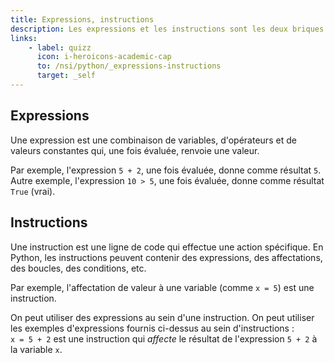 ```yaml
---
title: Expressions, instructions
description: Les expressions et les instructions sont les deux briques fondamentales d'un programme. Nous voyons dans cette page leur utilité.
links:
    - label: quizz
      icon: i-heroicons-academic-cap
      to: /nsi/python/_expressions-instructions
      target: _self
---
```

## Expressions
Une expression est une combinaison de variables, d'opérateurs et de valeurs constantes qui, une fois évaluée, renvoie une valeur.

Par exemple, l'expression `5 + 2`, une fois évaluée, donne comme résultat `5`.  
Autre exemple, l'expression `10 > 5`, une fois évaluée, donne comme résultat `True` (vrai).

## Instructions
Une instruction est une ligne de code qui effectue une action spécifique. En Python, les instructions peuvent contenir des expressions, des affectations, des boucles, des conditions, etc.

Par exemple, l'affectation de valeur à une variable (comme `x = 5`) est une instruction.

On peut utiliser des expressions au sein d'une instruction. On peut utiliser les exemples d'expressions fournis ci-dessus au sein d'instructions :  
`x = 5 + 2` est une instruction qui *affecte* le résultat de l'expression `5 + 2` à la variable `x`.